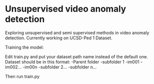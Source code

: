 # Unsupervised video anomaly detection

Exploring unsupervised and semi supervised methods in video anomaly detection.
Currently working on UCSD-Ped 1 Dataset.


Training the model:

Edit train.py and put your dataset path name instead of the default one.
Dataset should be in this format:
-Parent folder 
  -subfolder 1
    -im001
    -im002...
    -im00n
  -subfolder 2...
  -subfolder n...

Then run train.py


